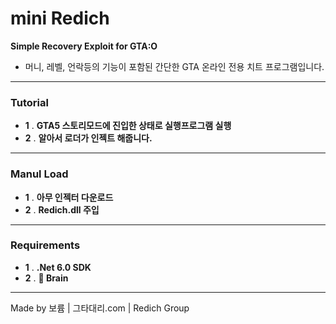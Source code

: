 # mini Redich
**Simple Recovery Exploit for GTA:O**
* 머니, 레벨, 언락등의 기능이 포함된 간단한 GTA 온라인 전용 치트 프로그램입니다.
---
### Tutorial
* **1** . **GTA5 스토리모드에 진입한 상태로 실행프로그램 실행**
* **2** . **알아서 로더가 인젝트 해줍니다.**
---
### Manul Load
* **1** . **아무 인젝터 다운로드**
* **2** . **Redich.dll 주입**
---
### Requirements
* **1** . **.Net 6.0 SDK**
* **2** . **🧠 Brain**
---
Made by 보륨 | 그타대리.com | Redich Group
